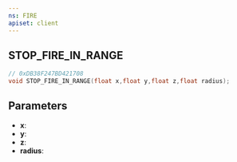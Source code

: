 ```yaml
---
ns: FIRE
apiset: client
---
```

## STOP_FIRE_IN_RANGE

```c
// 0xDB38F247BD421708
void STOP_FIRE_IN_RANGE(float x,float y,float z,float radius);
```


## Parameters
* **x**:
* **y**:
* **z**:
* **radius**:



